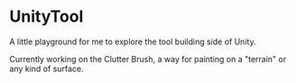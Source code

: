 # UnityTool
A little playground for me to explore the tool building side of Unity.

Currently working on the Clutter Brush, a way for painting on a "terrain" or any kind of surface.
